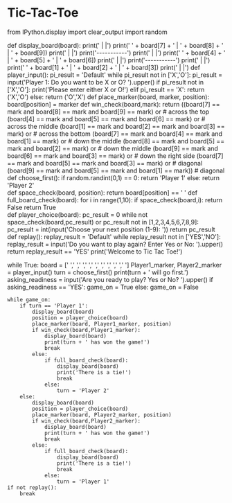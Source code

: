 # Tic-Tac-Toe

from IPython.display import clear_output
import random

def display_board(board):
    print('   |   |')
    print(' ' + board[7] + ' | ' + board[8] + ' | ' + board[9])
    print('   |   |')
    print('-----------')
    print('   |   |')
    print(' ' + board[4] + ' | ' + board[5] + ' | ' + board[6])
    print('   |   |')
    print('-----------')
    print('   |   |')
    print(' ' + board[1] + ' | ' + board[2] + ' | ' + board[3])
    print('   |   |')
def player_input():
    pi_result = 'Default'
    while pi_result not in ['X','O']:
        pi_result = input('Player 1: Do you want to be X or O? ').upper()
        if  pi_result not in ['X','O']:
            print('Please enter either X or O!')
        elif pi_result == 'X':
            return ('X','O')
        else:
            return ('O','X')
def place_marker(board, marker, position):
    board[position] = marker
def win_check(board,mark):
    return ((board[7] == mark and board[8] == mark and board[9] == mark) or # across the top
    (board[4] == mark and board[5] == mark and board[6] == mark) or # across the middle
    (board[1] == mark and board[2] == mark and board[3] == mark) or # across the bottom
    (board[7] == mark and board[4] == mark and board[1] == mark) or # down the middle
    (board[8] == mark and board[5] == mark and board[2] == mark) or # down the middle
    (board[9] == mark and board[6] == mark and board[3] == mark) or # down the right side
    (board[7] == mark and board[5] == mark and board[3] == mark) or # diagonal
    (board[9] == mark and board[5] == mark and board[1] == mark)) # diagonal
def choose_first():
    if random.randint(0,1) == 0:
        return 'Player 1'
    else:
        return 'Player 2'   
def space_check(board, position):
    return board[position] == ' '
def full_board_check(board):
    for i in range(1,10):
        if space_check(board,i):
            return False
    return True    
def player_choice(board):
    pc_result = 0
    while not space_check(board,pc_result) or pc_result not in [1,2,3,4,5,6,7,8,9]:
        pc_result = int(input('Choose your next position (1-9): '))
    return pc_result
def replay():
    replay_result = 'Default'
    while replay_result not in ['YES','NO']:
        replay_result = input('Do you want to play again? Enter Yes or No: ').upper()
        return replay_result == 'YES'
print('Welcome to Tic Tac Toe!')

while True:
    board = [' ',' ',' ',' ',' ',' ',' ',' ',' ',' ']
    Player1_marker, Player2_marker = player_input()
    turn = choose_first()
    print(turn + ' will go first.')
    asking_readiness = input('Are you ready to play? Yes or No? ').upper()
    if asking_readiness == 'YES':
        game_on = True
    else:
        game_on = False
    
    while game_on:
        if turn == 'Player 1':
            display_board(board)
            position = player_choice(board)
            place_marker(board, Player1_marker, position)
            if win_check(board,Player1_marker):
                display_board(board)
                print(turn + ' has won the game!')
                break
            else:
                if full_board_check(board):
                    display_board(board)
                    print('There is a tie!')
                    break
                else:
                    turn = 'Player 2'
        else:
            display_board(board)
            position = player_choice(board)
            place_marker(board, Player2_marker, position)
            if win_check(board,Player2_marker):
                display_board(board)
                print(turn + ' has won the game!')
                break
            else:
                if full_board_check(board):
                    display_board(board)
                    print('There is a tie!')
                    break
                else:
                    turn = 'Player 1'
    if not replay():
        break
